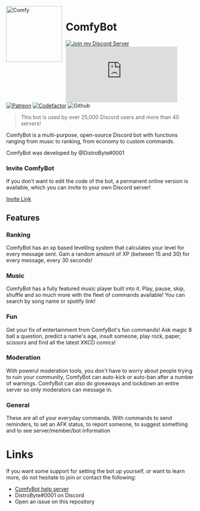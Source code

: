 <img width="150" height="150" align="left" style="float: left; margin: 0 10px 0 0;" alt="Comfy" src="https://i.dbyte.xyz/2021-04-yH.png">

# ComfyBot

[![Join my Discord Server](https://img.shields.io/discord/762742746405535774?color=7289DA&label=discord&logo=Discord)](https://invite.dbtye.xyz)
![Discordjs version](https://img.shields.io/github/package-json/v/discordjs/discord.js?color=blue&label=discord.js&logo=npm)
[![Patreon](https://img.shields.io/badge/patreon-donate-orange.svg)](https://www.patreon.com/distrobyte)
[![Codefactor](https://www.codefactor.io/repository/github/distrobyte/comfybot/badge)](https://www.codefactor.io/repository/github/distrobyte/comfybot)
![Github](https://img.shields.io/github/checks-status/DistroByte/ComfyBot/dev?label=checks&logo=github)

> This bot is used by over 25,000 Discord users and more than 40 servers!

ComfyBot is a multi-purpose, open-source Discord bot with functions ranging from music to ranking, from economy to custom commands.

ComfyBot was developed by @DistroByte#0001

### Invite ComfyBot

If you don't want to edit the code of the bot, a permanent online version is available, which you can invite to your own Discord server!

[Invite Link](https://top.gg/bot/666393146351026176)

## Features

### Ranking

ComfyBot has an xp based levelling system that calculates your level for every message sent. Gain a random amount of XP (between 15 and 30) for every message, every 30 seconds!

### Music

ComfyBot has a fully featured music player built into it. Play, pause, skip, shuffle and so much more with the fleet of commands available! You can search by song name or spotify link!

### Fun

Get your fix of entertainment from ComfyBot's fun commands! Ask magic 8 ball a question, predict a name's age, insult someone, play rock, paper, scissors and find all the latest XKCD comics!

### Moderation

With powerul moderation tools, you don't have to worry about people trying to ruin your community, ComfyBot can auto-kick or auto-ban after a number of warnings. ComfyBot can also do giveaways and lockdown an entire server so only moderators can message in.

### General

These are all of your everyday commands. With commands to send reminders, to set an AFK status, to report someone, to suggest something and to see server/member/bot information

# Links

If you want some support for setting the bot up yourself, or want to learn more, do not hesitate to join or contact the following:

- [ComfyBot help server](https://discord.gg/P5qRX8h)
- DistroByte#0001 on Discord
- Open an issue on this repository
